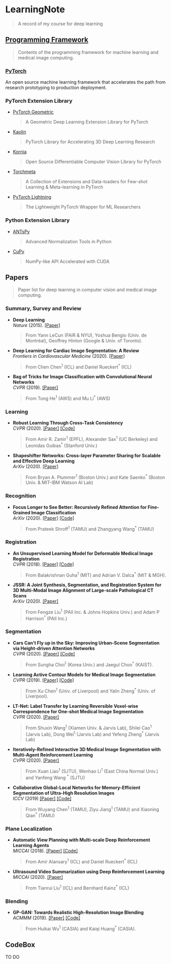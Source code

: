 # LearningNote
> A record of my course for deep learning

## [Programming Framework](Programming/Library_summary.md)
> Contents of the programming framework for machine learning and medical image computing.  

### [PyTorch](https://pytorch.org/)  
 An open source machine learning framework that accelerates the path from research prototyping to production deployment.

### PyTorch Extension Library
- [PyTorch Geometric](https://github.com/rusty1s/pytorch_geometric)
  > A Geometric Deep Learning Extension Library for PyTorch
- [Kaolin](https://github.com/NVIDIA/GameWorkskaolin)
  > PyTorch Library for Accelerating 3D Deep Learning Research
- [Kornia](https://github.com/kornia/kornia)
  > Open Source Differentiable Computer Vision Library for PyTorch
- [Torchmeta](https://github.com/tristandeleu/pytorch-meta)
  > A Collection of Extensions and Data-loaders for Few-shot Learning & Meta-learning in PyTorch
- [PyTorch Lightning](https://github.com/PyTorchLightning/pytorch-lightning)
  > The Lightweight PyTorch Wrapper for ML Researchers

  
### Python Extension Library
- [ANTsPy](https://github.com/ANTsX/ANTsPy)
  > Advanced Normalization Tools in Python
- [CuPy](https://github.com/cupy/cupy)
  > NumPy-like API Accelerated with CUDA


## Papers
> Paper list for deep learning in computer vision and medical image computing. 

### Summary, Survey and Review
- **Deep Learning**   
  *Nature* (2015). [[Paper]](https://www.nature.com/articles/nature14539)
  > From Yann LeCun (FAIR & NYU), Yoshua Bengio (Univ. de Montréal), Geoffrey Hinton (Google & Univ. of Toronto).
- **Deep Learning for Cardiac Image Segmentation: A Review**  
  *Frontiers in Cardiovascular Medicine* (2020). [[Paper]](https://www.ncbi.nlm.nih.gov/pmc/articles/PMC7066212/)
  > From Chen Chen<sup>1</sup> (ICL) and Daniel Rueckert<sup>*</sup> (ICL)
- **Bag of Tricks for Image Classification with Convolutional Neural Networks**  
  *CVPR* (2019). [[Paper]](https://arxiv.org/pdf/1812.01187v2.pdf)
  > From Tong He<sup>1</sup> (AWS) and Mu Li<sup>*</sup> (AWS)

### Learning
- **Robust Learning Through Cross-Task Consistency**  
  *CVPR* (2020). [[Paper]](https://consistency.epfl.ch/Cross_Task_Consistency_CVPR2020.pdf) [[Code]](https://github.com/EPFL-VILAB/XTConsistency)  
  > From Amir R. Zamir<sup>1</sup> (EPFL), Alexander Sax<sup>1</sup> (UC Berkeley) and Leonidas Guibas<sup>*</sup> (Stanford Univ.)
- **Shapeshifter Networks: Cross-layer Parameter Sharing for Scalable and Effective Deep Learning**   
  *ArXiv* (2020). [[Paper]](https://arxiv.org/pdf/2006.10598.pdf) 
  > From Bryan A. Plummer<sup>1</sup> (Boston Univ.) and Kate Saenko<sup>*</sup> (Boston Univ. & MIT-IBM Watson AI Lab) 

### Recognition
- **Focus Longer to See Better: Recursively Refined Attention for Fine-Grained Image Classification**  
  *ArXiv* (2020). [[Paper]](https://arxiv.org/pdf/2005.10979.pdf) [[Code]](https://github.com/TAMU-VITA/Focus-Longer-to-See-Better)
  > From Prateek Shroff<sup>1</sup> (TAMU) and Zhangyang Wang<sup>*</sup> (TAMU)

### Registration
- **An Unsupervised Learning Model for Deformable Medical Image Registration**  
  *CVPR* (2018). [[Paper]](https://arxiv.org/abs/1802.02604) [[Code]](https://github.com/voxelmorph/voxelmorph)
  > From Balakrishnan Guha<sup>1</sup> (MIT) and Adrian V. Dalca<sup>*</sup> (MIT & MGH).
- **JSSR: A Joint Synthesis, Segmentation, and Registration System for 3D Multi-Modal Image Alignment of Large-scale Pathological CT Scans**  
  *ArXiv* (2020). [[Paper]](https://arxiv.org/pdf/2005.12209.pdf)
  > From Fengze Liu<sup>1</sup> (PAII Inc. & Johns Hopkins Univ.) and Adam P Harrison<sup>*</sup> (PAII Inc.)
  
### Segmentation
- **Cars Can’t Fly up in the Sky: Improving Urban-Scene Segmentation via Height-driven Attention Networks**  
  *CVPR* (2020). [[Paper]](https://arxiv.org/pdf/2003.05128.pdf) [[Code]](https://github.com/shachoi/HANet)
  > From Sungha Choi<sup>1</sup> (Korea Univ.) and Jaegul Choo<sup>*</sup> (KAIST).
- **Learning Active Contour Models for Medical Image Segmentation**  
  *CVPR* (2019). [[Paper]](http://openaccess.thecvf.com/content_CVPR_2019/papers/Chen_Learning_Active_Contour_Models_for_Medical_Image_Segmentation_CVPR_2019_paper.pdf) [[Code]](https://github.com/xuuuuuuchen/Active-Contour-Loss)
  > From Xu Chen<sup>1</sup> (Univ. of Liverpool) and Yalin Zheng<sup>*</sup> (Univ. of Liverpool).
- **LT-Net: Label Transfer by Learning Reversible Voxel-wise Correspondence for One-shot Medical Image Segmentation**  
  *CVPR* (2020). [[Paper]](https://arxiv.org/abs/2003.07072)
  > From Shuxin Wang<sup>1</sup> (Xiamen Univ. & Jarvis Lab), Shilei Cao<sup>1</sup> (Jarvis Lab), Dong Wei<sup>1</sup> (Jarvis Lab) and Yefeng Zheng<sup>*</sup> (Jarvis Lab)
- **Iteratively-Refined Interactive 3D Medical Image Segmentation with Multi-Agent Reinforcement Learning**  
  *CVPR* (2020). [[Paper]](https://arxiv.org/abs/1911.10334)  
  > From Xuan Liao<sup>1</sup> (SJTU), Wenhao Li<sup>1</sup> (East China Normal Univ.) and Yanfeng Wang  <sup>*</sup> (SJTU)
- **Collaborative Global-Local Networks for Memory-Efficient Segmentation of Ultra-High Resolution Images**  
  *ICCV* (2019) [[Paper]](https://arxiv.org/pdf/1905.06368.pdf) [[Code]](https://github.com/TAMU-VITA/GLNet)
  > From Wuyang Chen<sup>1</sup> (TAMU), Ziyu Jiang<sup>1</sup>  (TAMU) and Xiaoning Qian<sup>*</sup> (TAMU)
 
 ### Plane Localization
- **Automatic View Planning with Multi-scale Deep Reinforcement Learning Agents**   
  *MICCAI* (2018). [[Paper]](https://arxiv.org/pdf/1806.03228.pdf) [[Code]](https://git.io/vhuMZ)  
  > From Amir Alansary<sup>1</sup> (ICL) and Daniel Rueckert<sup>*</sup> (ICL)  
- **Ultrasound Video Summarization using Deep Reinforcement Learning**  
  *MICCAI* (2020). [[Paper]](https://arxiv.org/pdf/2005.09531.pdf)
  > From Tianrui Liu<sup>1</sup> (ICL) and Bernhard Kainz<sup>*</sup> (ICL)

### Blending
- **GP-GAN: Towards Realistic High-Resolution Image Blending**  
  *ACMMM* (2019). [[Paper]](https://arxiv.org/pdf/1703.07195.pdf) [[Code]](https://github.com/wuhuikai/GP-GAN)  
  > From Huikai Wu<sup>1</sup> (CASIA) and Kaiqi Huang<sup>*</sup> (CASIA).

## CodeBox
TO DO

